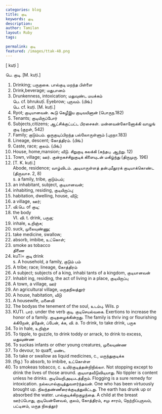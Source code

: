 ```yaml
---
categories: blog
title: குடி
keywords: குடி
description: 
author: Tamilan
layout: Ruby
tags: 
 
permalink: குடி
featured: /images/ttak-48.png
---
```

  
[ kuṭi ]  
  
பெ. குடி. [M. kuṭi.]  
1. Drinking; பருகுகை. பால்குடி மறந்த பிள்ளை  
2. Drink,beverage; மதுபானம்  
3. Drunkenness, intoxication; மதுவுண்ட மயக்கம்  
பெ. cf. bhrukuṭī. Eyebrow; புருவம். (பிங்.)  
பெ. cf. kuṭi. [M. kuṭi.]  
1. Ryot; குடியானவன். கூடு கெழீஇய குடிவயினான் (பொருந.182)  
2. Tenants; குடியிருப்போர்  
3. Subjects,citizens; ஆட்சிக்குட்பட்ட பிரசைகள். மன்னவன்கோனோக்கி வாழுங் குடி (குறள், 542)  
4. Family; குடும்பம். ஒருகுடிப்பிறந்த பல்லோருள்ளும் (புறநா.183)  
5. Lineage, descent; கோத்திரம். (பிங்.)  
6. Caste, race; குலம். (பிங்.)  
7. House, home,mansion; வீடு. சிறுகுடி கலக்கி (கந்தபு. ஆற்று. 12)  
8. Town, village; ஊர். குன்றகச்சிறுகுடிக் கிளையுடன் மகிழ்ந்து (திருமுரு. 196)  
9. [T. K. kuṭi.]  
Abode, residence; வாழ்விடம். அடியாருள்ளத் தன்புமீதூரக் குடியாக்கொண்ட (திருவாச. 2, 8)  
s. a family, tribe, குடும்பம்;  
2. an inhabitant, subject, குடியானவன்;  
3. inhabiting, residing, குடியிருப்பு;  
4. habitation, dwelling, house, வீடு;  
5. a village, ஊர்;  
6. வி.பெ. of குடி;  
7. the body  
VI. வி. t. drink, பருகு;  
2. inhale, உறிஞ்சு;  
3. suck, முலையுண்ணு;  
4. take medicine, swallow;  
5. absorb, imbibe, உட்கொள்;  
6. smoke as tobacco  
திணை  
6. kuTi= குடி drink  
s. A household, a family, குடும் பம்  
2. A tribe; race; lineage, கோத்திரம்  
3. A subject; subjects of a king, inhabi tants of a kingdom, குடியானவன்  
4. Inhabit ing, residing, the act of living in a place, குடியிருப்பு  
5. A town, a village, ஊர்  
6. An agricultural village, மருதநிலத்தூர்  
7. A house, habitation, வீடு  
8. A housewife, மனைவி  
9. The bodyas the tenement of the soul, உடம்பு. Wils. p  
226. KUTI. பார். under the verb குடி. குடிசெயல்வகை. Exertions to increase the honor of a family. குடிதழைக்கின்றது. The family is thriv ing or flourishing  
க்கிறேன், த்தேன், ப்பேன், க்க, வி. a. To drink, to take drink, பருக  
2. To in hale, உறிஞ்ச  
3. To tipple, to guzzle, to drink toddy or arrack, to drink to excess, மதுவுண்ண  
4. To suckas infants or other young creatures, முலையுண்ண  
5. To devour, to quaff, மண்ட  
6. To take or swallow as liquid medicines, c., மருந்துகுடிக்க  
7. (fig.) To absorb, to imbibe, உட்கொள்ள  
8. To smokeas tobacco, c. உயிர்குடித்தன்றிநில்லா. Not stopping except to drink the lives of those around. குடியாதவீடுவிடியாது. No tippler is content unless he drinks. குடிவெறிஅடிபடத்தீரும். Flogging is a sure remedy for intoxication. நல்லபால்குடித்துவளர்ந்தவன். One who has been virtuously brought up. நிலந்தண்ணீரைக்குடித்துவிட்டது. The earth has drunk up or absorbed the water. பால்குடிக்கிறகுழந்தை. A child at the breast  
ஊர்ப்பொது, குடியென்னேவல், குலம், கோத்திரம், சமு சாரம், நெற்றிப்புருவம், பட்டினம், மருத நிலத்தூர்